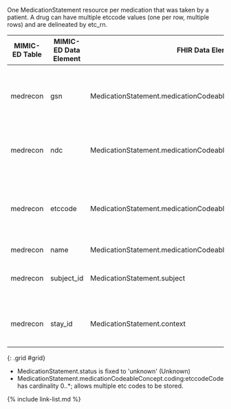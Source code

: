 One MedicationStatement resource per medication that was taken by a patient. A drug can have multiple etccode values (one per row, multiple rows) and are delineated by etc_rn. 

|MIMIC-ED Table|MIMIC-ED Data Element|FHIR Data Element|FHIR Profile|Notes| 
|---|---|---|---|---|
|medrecon|gsn|MedicationStatement.medicationCodeableConcept.coding:gsnCode|[MimicMedicationStatementED]|MIMIC code system. This is a sliced element, gsn codes are captured in the gsnCode slice.|
|medrecon|ndc|MedicationStatement.medicationCodeableConcept.coding:ndcCode|[MimicMedicationStatementED]|This is a sliced element, ndc codes are captured in the ndcCode slice.|
|medrecon|etccode|MedicationStatement.medicationCodeableConcept.coding:etccodeCode|[MimicMedicationStatementED]|MIMIC code system. This is a sliced element, etc codes are captured in the etccodeCode slice.|
|medrecon|name|MedicationStatement.medicationCodeableConcept.text|[MimicMedicationStatementED]||
|medrecon|subject_id|MedicationStatement.subject|[MimicMedicationStatementED]|Links to a MimicPatient with corresponding identifier|
|medrecon|stay_id|MedicationStatement.context|[MimicMedicationStatementED]|Links to a MimicEncounter with corresponding identifier|
{: .grid #grid}

* MedicationStatement.status is fixed to 'unknown' (Unknown)
* MedicationStatement.medicationCodeableConcept.coding:etccodeCode has cardinality 0..*; allows multiple etc codes to be stored. 

{% include link-list.md %}